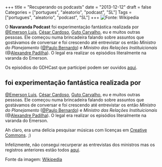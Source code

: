 +++
title = "Recuperando os podcasts"
date = "2013-12-12"
draft = false
Categories = ["portugues", "aleatorio", "podcast", "SL"]
Tags = ["portugues", "aleatorio", "podcast", "SL"]
+++
![]( /images/345px-Dolina-Pano-3.jpg "Fonte: Wikipedia")

O **Navaranda Podcast** foi experimentação fantástica realizada por
[@Emerson Luis](https://twitter.com/emerluis), [César
Cardoso](https://twitter.com/cesaraovivo), [Guto
Carvalho](https://twitter.com/gutocarvalho), eu e muitos outras pessoas.
Ele começou numa brincadeira falando sobre assuntos que gostávamos de
conversar e foi crescendo até entrevistar os então *Ministro do
Planejamento* ([@Paulo Bernardo](https://twitter.com/Paulo_Bernardo)) e
*Ministro das Relações Instituicionais* (@[Alexandre
Padilha](https://twitter.com/padilhando)). O legal era realizar os
episódios literalmente na varanda do Emerson.

Os episódios do GDHCast que participei podem ser ouvidos
[aqui](http://gdhcast.fernandoike.com/).

## foi experimentação fantástica realizada por
[@Emerson Luis](https://twitter.com/emerluis), [César
Cardoso](https://twitter.com/cesaraovivo), [Guto
Carvalho](https://twitter.com/gutocarvalho), eu e muitos outras pessoas.
Ele começou numa brincadeira falando sobre assuntos que gostávamos de
conversar e foi crescendo até entrevistar os então *Ministro do
Planejamento* ([@Paulo Bernardo](https://twitter.com/Paulo_Bernardo)) e
*Ministro das Relações Instituicionais* (@[Alexandre
Padilha](https://twitter.com/padilhando)). O legal era realizar os
episódios literalmente na varanda do Emerson.

Ah claro, era uma delícia pesquisar músicas com licenças em [Creative
Commons](http://creativecommons.org.br/). ;)

Infelizmente, não consegui recurperar as entrevistas dos ministros mas
os registros anteriores estão todos
[aqui](https://twitter.com/Carlos_Morimoto).

Fonte da imagem:
[Wikipedia](http://en.wikipedia.org/wiki/File:Dolina-Pano-3.jpg)

